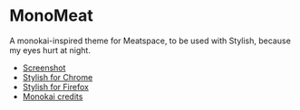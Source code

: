 MonoMeat
========

A monokai-inspired theme for Meatspace, to be used with Stylish, because my eyes hurt at night.

- [Screenshot](http://i.imgur.com/UWodkPz.png)
- [Stylish for Chrome](https://chrome.google.com/webstore/detail/stylish/fjnbnpbmkenffdnngjfgmeleoegfcffe)
- [Stylish for Firefox](https://addons.mozilla.org/firefox/addon/stylish/)
- [Monokai credits](http://www.monokai.nl/blog/2006/07/15/textmate-color-theme/)